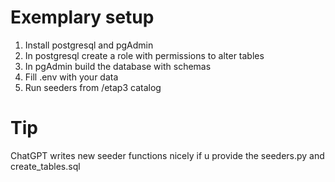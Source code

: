 # Exemplary setup

1. Install postgresql and pgAdmin
2. In postgresql create a role with permissions to alter tables
3. In pgAdmin build the database with schemas
4. Fill .env with your data
5. Run seeders from /etap3 catalog

# Tip
ChatGPT writes new seeder functions nicely if u provide the seeders.py and create_tables.sql
